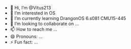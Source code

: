 - 👋 Hi, I’m @Vitus213
- 👀 I’m interested in OS 
- 🌱 I’m currently learning DrangonOS 6.s081 CMU15-445
- 💞️ I’m looking to collaborate on ...
- 📫 How to reach me ...
- 😄 Pronouns: ...
- ⚡ Fun fact: ...

<!---
Vitus213/Vitus213 is a ✨ special ✨ repository because its `README.md` (this file) appears on your GitHub profile.
You can click the Preview link to take a look at your changes.
--->
